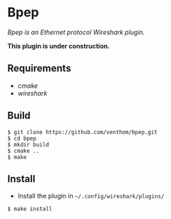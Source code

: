 Bpep
====

*Bpep is an Ethernet protocol Wireshark plugin.*

**This plugin is under construction.**

## Requirements

* *cmake*
* *wireshark*

## Build

```
$ git clone https://github.com/venthom/bpep.git
$ cd bpep
$ mkdir build
$ cmake ..
$ make
```

## Install

* Install the plugin in `~/.config/wireshark/plugins/`

```
$ make install
```

